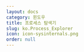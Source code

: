 ```yaml
---
layout: docs
category: 윈도우
title: 프로세스 탐색기
slug: ko.Process_Explorer
icon: icon-sysinternals.png
order: null
---
```


